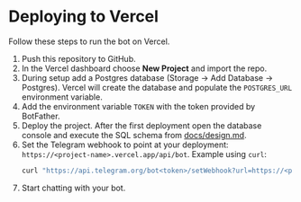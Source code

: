 # Deploying to Vercel

Follow these steps to run the bot on Vercel.

1. Push this repository to GitHub.
2. In the Vercel dashboard choose **New Project** and import the repo.
3. During setup add a Postgres database (Storage -> Add Database -> Postgres). Vercel
   will create the database and populate the `POSTGRES_URL` environment variable.
4. Add the environment variable `TOKEN` with the token provided by BotFather.
5. Deploy the project. After the first deployment open the database console and
   execute the SQL schema from [docs/design.md](design.md).
6. Set the Telegram webhook to point at your deployment:
   `https://<project-name>.vercel.app/api/bot`.
   Example using `curl`:
   ```bash
   curl "https://api.telegram.org/bot<token>/setWebhook?url=https://<project>.vercel.app/api/bot"
   ```
7. Start chatting with your bot.
